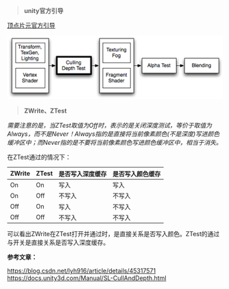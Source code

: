 >**unity官方引导**


[顶点片元官方引导](https://docs.unity3d.com/Manual/ShaderTut2.html)

![Unity Shader执行流程](../Images/PipelineCullDepth.png)


>**ZWrite、ZTest**


*需要注意的是，当ZTest取值为Off时，表示的是关闭深度测试，等价于取值为Always，而不是Never！Always指的是直接将当前像素颜色(不是深度)写进颜色缓冲区中；而Never指的是不要将当前像素颜色写进颜色缓冲区中，相当于消失。*


在ZTest通过的情况下：

| ZWrite | ZTest | 是否写入深度缓存 | 是否写入颜色缓存 |
| ------ | ----- | ---------------- | ---------------- |
| On     | On    | 写入             | 写入             |
| On     | Off   | 不写入           | 不写入           |
| Off    | On    | 写入             | 不写入           |
| Off    | Off   | 不写入           | 不写入           |

可以看出ZWrite在ZTest打开并通过时，是直接关系是否写入颜色。ZTest的通过与开关是直接关系是否写入深度缓存。

**参考文章：**

https://blog.csdn.net/lyh916/article/details/45317571
https://docs.unity3d.com/Manual/SL-CullAndDepth.html